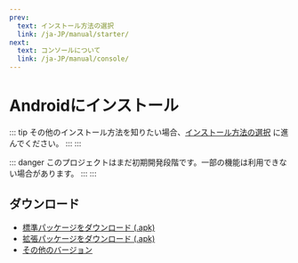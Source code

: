 ```yaml
---
prev:
  text: インストール方法の選択
  link: /ja-JP/manual/starter/
next:
  text: コンソールについて
  link: /ja-JP/manual/console/
---
```


# Androidにインストール

::: tip
その他のインストール方法を知りたい場合、[インストール方法の選択](./index.md) に進んでください。
:::
:::

::: danger
このプロジェクトはまだ初期開発段階です。一部の機能は利用できない場合があります。
:::
:::

## ダウンロード

- [標準パッケージをダウンロード (.apk)](https://k.ilharp.cc/android-lite.apk)
- [拡張パッケージをダウンロード (.apk)](https://k.ilharp.cc/android-full.apk)
- [その他のバージョン](https://github.com/koishijs/koishi-android/releases)
